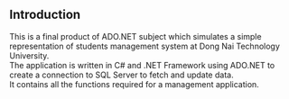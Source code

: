 ## Introduction
This is a final product of ADO.NET subject which simulates a simple representation of students management system at Dong Nai Technology University.\
The application is written in C# and .NET Framework using ADO.NET to create a connection to SQL Server to fetch and update data.\
It contains all the functions required for a management application.
